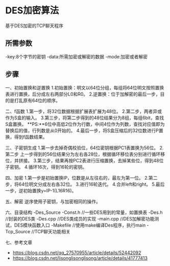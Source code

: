 # DES加密算法

基于DES加密的TCP聊天程序

## 所需参数

-key:8个字节的密钥
-data:所需加密或解密的数据
-mode:加密或者解密

## 步骤

一、初始置换和逆置换
1.初始置换：明文以64位分组，每组将64位明文按照置换表进行置换，后分成左右两部分L0和R0。
2.逆置换：位于加解密的最后一步，目的是打乱原有64位的顺序。

二、f函数
1.第一步，将32位数据根据扩展表扩展为48位。
2.第二步，两者异或作为S盒的输入。
3.第三步，将第二步得到的48位结果分为8组，每组6bit，查找S盒置换。
**PS:**6位中高低2位作为行数，中间4位作为列数，查找对应值即为替换后的值，行列数是从0开始的。
4.最后一步，将S盒压缩后的32位数进行P置换，得到f函数结果。

三、子密钥生成
1.第一步去掉奇偶校验位，64位密钥根据PC1表置换为56位。
2.第二步 上一步得到的56位结果分为左右各28位，根据循环移位表分别进行循环移位，并拼接。
3.第三步，结果再按PC2表进行压缩置换，去掉某些位，得到48位子密钥。
4.循环16次，得到16轮的密钥。

四、加密
1.第一步是初始置换IP，位数是从左往右的，最左为第一位。
2.第二步，将64位明文分成左右各32位。
3.进行16轮迭代。
4.合并left和right。
5.最后一步，逆初始置换y=IP-1(L16R16)。

五、解密
逆序使用子密钥，与加密相同的操作。

六、目录结构
-Des_Source
    -Const.h    //一些DES用到的常量，如置换表
    -Des.h      //封装的DES类
    -Des.cpp    //DES类成员的实现
    -main.cpp   //DES加解密功能测试，DES模块函数入口
    -Makefile   //使用make编译Des程序，执行main
-Tcp_Source     //TCP聊天功能相关

七、参考文章

- <https://blog.csdn.net/qq_27570955/article/details/52442092>
- <https://blog.csdn.net/lisonglisonglisong/article/details/41777413>
